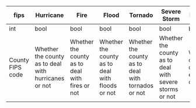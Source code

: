 | fips | Hurricane | Fire | Flood | Tornado |Severe Storm  |Earthquake|Typhoon|Coastal Storm|
|------|-----------|------|-------|---------|----------|-----------|------|-------|
|int|bool|bool|bool|bool|bool|bool|bool|bool|
|County FIPS code|Whether the county as to deal with hurricanes or not | Whether the county as to deal with fires or not | Whether the county as to deal with floods or not | Whether the county as to deal with tornados or not |Whether the county as to deal with severe storms or not  |Whether the county as to deal with earthquakes or not|Whether the county as to deal with typhoons or not|Whether the county as to deal with coastal storms or not|
